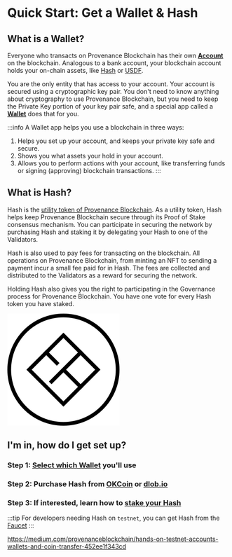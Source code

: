 # Quick Start: Get a Wallet & Hash

## What is a Wallet?

Everyone who transacts on Provenance Blockchain has their own **[Account](https://docs.cosmos.network/v0.46/basics/accounts.html)** 
on the blockchain. Analogous to a bank account, your blockchain account holds your on-chain assets, like 
[Hash](docs/discover/hash) or [USDF](https://www.usdfconsortium.com/).

You are the only entity that has access to your account. Your account is secured using a cryptographic key pair. 
You don't need to know anything about cryptography to use Provenance Blockchain, but you need to keep the Private Key 
portion of your key pair safe, and a special app called a **[Wallet](/docs/discover/wallets)** does that for you.

:::info A Wallet app helps you use a blockchain in three ways:

1. Helps you set up your account, and keeps your private key safe and secure.
2. Shows you what assets your hold in your account.
3. Allows you to perform actions with your account, like transferring funds or signing (approving) blockchain transactions.
:::

## What is Hash?

Hash is the [utility token of Provenance Blockchain](/docs/discover/hash). As a utility token, Hash helps keep 
Provenance Blockchain secure through its Proof of Stake consensus mechanism. You can participate in securing the 
network by purchasing Hash and staking it by delegating your Hash to one of the Validators.

Hash is also used to pay fees for transacting on the blockchain. All operations on Provenance Blockchain, from minting 
an NFT to sending a payment incur a small fee paid for in Hash. The fees are collected and distributed to the 
Validators as a reward for securing the network.

Holding Hash also gives you the right to participating in the Governance process for Provenance Blockchain. 
You have one vote for every Hash token you have staked.

![Hash](/img/hashtransparent.svg)


## I'm in, how do I get set up?

### Step 1: [Select which Wallet](/docs/discover/wallets) you'll use
### Step 2: Purchase Hash from [OKCoin](https://go.okcoin.com/hash) or [dlob.io](https://provenance.io/purchase-hash)
### Step 3: If interested, learn how to [stake your Hash](/docs/discover/staking)


:::tip
For developers needing Hash on `testnet`, you can get Hash from the [Faucet](https://explorer.test.provenance.io/faucet)
:::

https://medium.com/provenanceblockchain/hands-on-testnet-accounts-wallets-and-coin-transfer-452ee1f343cd